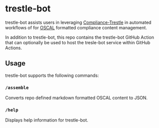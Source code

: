 # trestle-bot

trestle-bot assists users in leveraging [Compliance-Trestle](https://github.com/IBM/compliance-trestle) in automated workflows of for [OSCAL](https://github.com/usnistgov/OSCAL) formatted compliance content management. 

In addition to trestle-bot, this repo contains the trestle-bot GitHub Action that can optionally be used to host the tresle-bot service within GitHub Actions.

## Usage

trestle-bot supports the following commands:

### `/assemble`
Converts repo defined markdown formatted OSCAL content to JSON.


### `/help`
Displays help information for trestle-bot.
